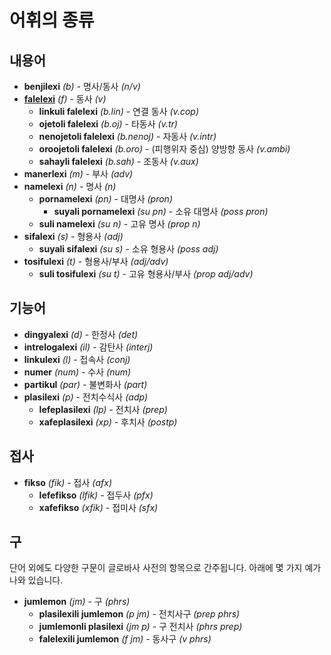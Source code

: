 <h1>어휘의 종류</h1>
<p>
</p>
<h2>내용어</h2>
<ul>
	<li><strong>benjilexi</strong> <em>(b)</em> - 명사/동사 <em>(n/v)</em></li>
	<li><strong><a href="./inharelexi.html#falelexili_klase">falelexi</a></strong> <em>(f)</em> - 동사 <em>(v)</em>
		<ul>
			<li><strong>linkuli falelexi</strong> <em>(b.lin)</em> - 연결 동사 <em>(v.cop)</em></li>
			<li><strong>ojetoli falelexi</strong> <em>(b.oj)</em> - 타동사 <em>(v.tr)</em></li>
			<li><strong>nenojetoli falelexi</strong> <em>(b.nenoj)</em> - 자동사 <em>(v.intr)</em></li>
			<li><strong>oroojetoli falelexi</strong> <em>(b.oro)</em> - (피행위자 중심) 양방향 동사 <em>(v.ambi)</em></li>
			<li><strong>sahayli falelexi</strong> <em>(b.sah)</em> - 조동사 <em>(v.aux)</em></li>
		</ul>
	</li>
	<li><strong>manerlexi</strong> <em>(m)</em> - 부사 <em>(adv)</em></li>
	<li><strong>namelexi</strong> <em>(n)</em> - 명사 <em>(n)</em>
		<ul>
			<li><strong>pornamelexi</strong> <em>(pn)</em> - 대명사 <em>(pron)</em>
				<ul>
					<li><strong>suyali pornamelexi</strong> <em>(su pn)</em> - 소유 대명사 <em>(poss pron)</em>
					</li>
				</ul>
			</li>
			<li><strong>suli namelexi</strong> <em>(su n)</em> - 고유 명사 <em>(prop n)</em></li>
		</ul>
	</li>
	<li><strong>sifalexi</strong> <em>(s)</em> - 형용사 <em>(adj)</em>
		<ul>
			<li><strong>suyali sifalexi</strong> <em>(su s)</em> - 소유 형용사 <em>(poss adj)</em></li>
		</ul>
	</li>
	<li><strong>tosifulexi</strong> <em>(t)</em> - 형용사/부사 <em>(adj/adv)</em>
		<ul>
			<li><strong>suli tosifulexi</strong> <em>(su t)</em> - 고유 형용사/부사 <em>(prop adj/adv)</em></li>
		</ul>
	</li>
</ul>
<h2>기능어</h2>
<ul>
	<li><strong>dingyalexi</strong> <em>(d)</em> - 한정사 <em>(det)</em></li>
	<li><strong>intrelogalexi</strong> <em>(il)</em> - 감탄사 <em>(interj)</em></li>
	<li><strong>linkulexi</strong> <em>(l)</em> - 접속사 <em>(conj)</em></li>
	<li><strong>numer</strong> <em>(num)</em> - 수사 <em>(num)</em></li>
	<li><strong>partikul</strong> <em>(par)</em> - 불변화사 <em>(part)</em></li>
	<li><strong>plasilexi</strong> <em>(p)</em> - 전치수식사 <em>(adp)</em>
		<ul>
			<li><strong>lefeplasilexi</strong> <em>(lp)</em> - 전치사 <em>(prep)</em></li>
			<li><strong>xafeplasilexi</strong> <em>(xp)</em> - 후치사 <em>(postp)</em></li>
		</ul>
	</li>
</ul>
<h2>접사</h2>
<ul>
	<li><strong>fikso</strong> <em>(fik)</em> - 접사 <em>(afx)</em>
		<ul>
			<li><strong>lefefikso</strong> <em>(lfik)</em> - 접두사 <em>(pfx)</em></li>
			<li><strong>xafefikso</strong> <em>(xfik)</em> - 접미사 <em>(sfx)</em></li>
		</ul>
	</li>
</ul>
<h2>구</h2>
<p>단어 외에도 다양한 구문이 글로바사 사전의 항목으로 간주됩니다. 아래에 몇 가지 예가 나와 있습니다. </p>
<ul>
	<li><strong>jumlemon</strong> <em>(jm)</em> - 구 <em>(phrs)</em>
		<ul>
			<li><strong>plasilexili jumlemon</strong> <em>(p jm)</em> - 전치사구 <em>(prep phrs)</em></li>
			<li><strong>jumlemonli plasilexi</strong> <em>(jm p)</em> - 구 전치사 <em>(phrs prep)</em></li>
			<li><strong>falelexili jumlemon</strong> <em>(f jm)</em> - 동사구 <em>(v phrs)</em></li>
		</ul>
	</li>
</ul>
<p></p>
